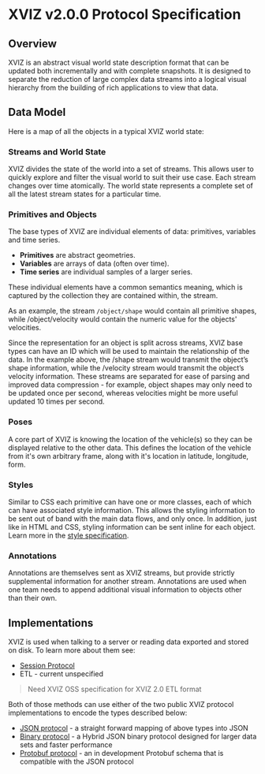 # XVIZ v2.0.0 Protocol Specification

## Overview

XVIZ is an abstract visual world state description format that can be updated both incrementally and
with complete snapshots. It is designed to separate the reduction of large complex data streams into
a logical visual hierarchy from the building of rich applications to view that data.

## Data Model

Here is a map of all the objects in a typical XVIZ world state:

### Streams and World State

XVIZ divides the state of the world into a set of streams. This allows user to quickly explore and
filter the visual world to suit their use case. Each stream changes over time atomically. The world
state represents a complete set of all the latest stream states for a particular time.

### Primitives and Objects

The base types of XVIZ are individual elements of data: primitives, variables and time series.

- **Primitives** are abstract geometries.
- **Variables** are arrays of data (often over time).
- **Time series** are individual samples of a larger series.

These individual elements have a common semantics meaning, which is captured by the collection they
are contained within, the stream.

As an example, the stream `/object/shape` would contain all primitive shapes, while /object/velocity
would contain the numeric value for the objects' velocities.

Since the representation for an object is split across streams, XVIZ base types can have an ID which
will be used to maintain the relationship of the data. In the example above, the /shape stream would
transmit the object’s shape information, while the /velocity stream would transmit the object’s
velocity information. These streams are separated for ease of parsing and improved data
compression - for example, object shapes may only need to be updated once per second, whereas
velocities might be more useful updated 10 times per second.

### Poses

A core part of XVIZ is knowing the location of the vehicle(s) so they can be displayed relative to
the other data. This defines the location of the vehicle from it's own arbitrary frame, along with
it's location in latitude, longitude, form.

### Styles

Similar to CSS each primitive can have one or more classes, each of which can have associated style
information. This allows the styling information to be sent out of band with the main data flows,
and only once. In addition, just like in HTML and CSS, styling information can be sent inline for
each object. Learn more in the [style specification](/docs/protocol-schema/style-specification.md).

### Annotations

Annotations are themselves sent as XVIZ streams, but provide strictly supplemental information for
another stream. Annotations are used when one team needs to append additional visual information to
objects other than their own.

## Implementations

XVIZ is used when talking to a server or reading data exported and stored on disk. To learn more
about them see:

- [Session Protocol](/docs/protocol-schema/session-protocol.md)
- ETL - current unspecified

> Need XVIZ OSS specification for XVIZ 2.0 ETL format

Both of those methods can use either of the two public XVIZ protocol implementations to encode the
types described below:

- [JSON protocol](/docs/protocol-formats/json-protocol.md) - a straight forward mapping of above
  types into JSON
- [Binary protocol](/docs/protocol-formats/binary-protocol.md) - a Hybrid JSON binary protocol
  designed for larger data sets and faster performance
- [Protobuf protocol](/docs/protocol-formats/protobuf-protocol.md) - an in development Protobuf
  schema that is compatible with the JSON protocol
